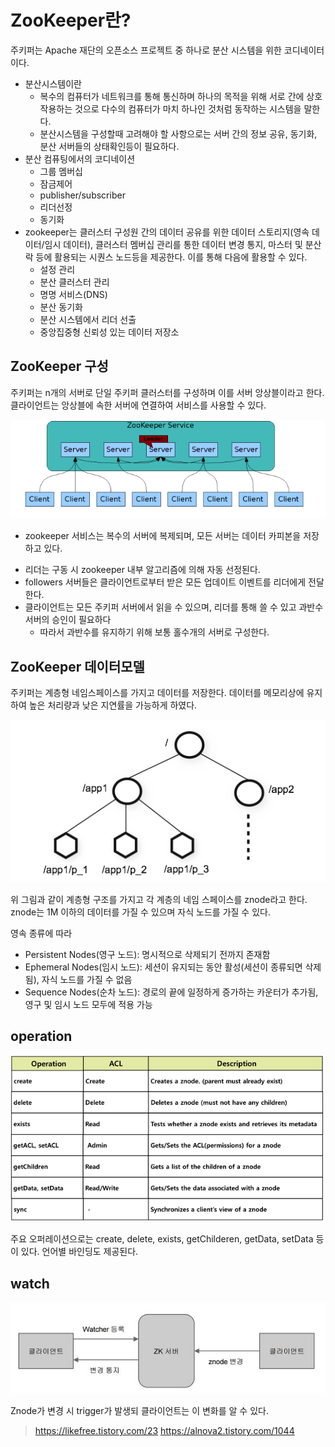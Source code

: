 ZooKeeper란?
=====================================
주키퍼는 Apache 재단의 오픈소스 프로젝트 중 하나로 분산 시스템을 위한 코디네이터이다.

* 분산시스템이란
  - 복수의 컴퓨터가 네트워크를 통해 통신하며 하나의 목적을 위해 서로 간에 상호작용하는 것으로 다수의 컴퓨터가 마치 하나인 것처럼 동작하는 시스템을 말한다.
  - 분산시스템을 구성할때 고려해야 할 사항으로는 서버 간의 정보 공유, 동기화, 분산 서버들의 상태확인등이 필요하다.
* 분산 컴퓨팅에서의 코디네이션
  - 그룹 멤버십
  - 잠금제어
  - publisher/subscriber
  - 리더선정
  - 동기화
* zookeeper는 클러스터 구성원 간의 데이터 공유를 위한 데이터 스토리지(영속 데이터/임시 데이터), 클러스터 멤버십 관리를 통한 데이터 변경 통지, 마스터 및 분산 락 등에 활용되는 시퀀스 노드등을 제공한다. 이를 통해 다음에 활용할 수 있다.
  - 설정 관리
  - 분산 클러스터 관리
  - 명명 서비스(DNS)
  - 분산 동기화
  - 분산 시스템에서 리더 선출
  - 중앙집중형 신뢰성 있는 데이터 저장소
  
ZooKeeper 구성
-------------------------------------
주키퍼는 n개의 서버로 단일 주키퍼 클러스터를 구성하며 이를 서버 앙상블이라고 한다. 클라이언트는 앙상블에 속한 서버에 연결하여 서비스를
사용할 수 있다.

![server](../img/zoo2.PNG)

* zookeeper 서비스는 복수의 서버에 복제되며, 모든 서버는 데이터 카피본을 저장하고 있다.
- 리더는 구동 시 zookeeper 내부 알고리즘에 의해 자동 선정된다.
- followers 서버들은 클라이언트로부터 받은 모든 업데이트 이벤트를 리더에게 전달한다.
- 클라이언트는 모든 주키퍼 서버에서 읽을 수 있으며, 리더를 통해 쓸 수 있고 과반수 서버의 승인이 필요하다
  + 따라서 과반수를 유지하기 위해 보통 홀수개의 서버로 구성한다.
  
ZooKeeper 데이터모델
----------------------------------
주키퍼는 계층형 네임스페이스를 가지고 데이터를 저장한다. 데이터를 메모리상에 유지하여 높은 처리량과 낮은 지연률을 가능하게 하였다.

![graph](../img/zoo1.PNG)

위 그림과 같이 계층형 구조를 가지고 각 계층의 네임 스페이스를 znode라고 한다. znode는 1M 이하의 데이터를 가질 수 있으며 자식 노드를 가질 수 있다.

영속 종류에 따라
* Persistent Nodes(영구 노드): 명시적으로 삭제되기 전까지 존재함
* Ephemeral Nodes(임시 노드): 세션이 유지되는 동안 활성(세션이 종류되면 삭제됨), 자식 노드를 가질 수 없음
* Sequence Nodes(순차 노드): 경로의 끝에 일정하게 증가하는 카운터가 추가됨, 영구 및 임시 노드 모두에 적용 가능

operation
-------------------------
![graph](../img/zoo3.PNG)

주요 오퍼레이션으로는 create, delete, exists, getChilderen, getData, setData 등이 있다. 언어별 바인딩도 제공된다.

watch
-----------------------
![graph](../img/zoo4.PNG)

Znode가 변경 시 trigger가 발생되 클라이언트는 이 변화를 알 수 있다.

> https://likefree.tistory.com/23
> https://alnova2.tistory.com/1044
